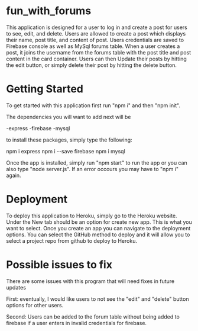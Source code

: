 # fun_with_forums
This application is designed for a user to log in and create a post for users to see, edit, and delete. Users are allowed to create a post which displays their name, post title, and content of post. Users credentials are saved to Firebase console as well as MySql forums table. When a user creates a post, it joins the username from the forums table with the post title and post content in the card container. Users can then Update their posts by hitting the edit button, or simply delete their post by hitting the delete button.

# Getting Started
To get started with this application first run "npm i" and then "npm init".

The dependencies you will want to add next will be

-express
-firebase
-mysql

to install these packages, simply type the following:

npm i express
npm i --save firebase
npm i mysql

Once the app is installed, simply run "npm start" to run the app or you can also type "node server.js". If an error occours you may have to "npm i" again.

# Deployment
To deploy this application to Heroku, simply go to the Heroku website. Under the New tab should be an option for create new app. This is what you want to select. Once you create an app you can navigate to the deployment options. You can select the GitHub method to deploy and it will allow you to select a project repo from github to deploy to Heroku.

# Possible issues to fix
There are some issues with this program that will need fixes in future updates

First: eventually, I would like users to not see the "edit" and "delete" button options for other users.

Second: Users can be added to the forum table without being added to firebase if a user enters in invalid credentials for firebase.
